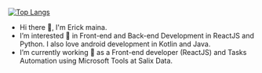 [![Top Langs](https://github-readme-stats.vercel.app/api/top-langs/?username=mainaerick&theme=tokyonight)](https://github.com/anuraghazra/github-readme-stats)

- Hi there 👋, I'm Erick maina.
- I’m interested 👀 in Front-end and Back-end Development in ReactJS and Python. I also love android development in Kotlin and Java.
- I’m currently working 🔭 as a Front-end developer (ReactJS) and Tasks Automation using Microsoft Tools at Salix Data.
